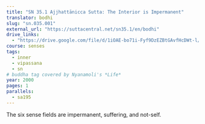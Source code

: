 ```yaml
---
title: "SN 35.1 Ajjhattānicca Sutta: The Interior is Impermanent"
translator: bodhi
slug: "sn.035.001"
external_url: "https://suttacentral.net/sn35.1/en/bodhi"
drive_links:
  - "https://drive.google.com/file/d/1iOAE-bo71i-Fyf9DzEZBtGAvfHcDWt-l/view?usp=drivesdk"
course: senses
tags:
  - inner
  - vipassana
  - sn
# buddha tag covered by Nyanamoli's *Life*
year: 2000
pages: 1
parallels:
  - sa195
---
```


The six sense fields are impermanent, suffering, and not-self.
